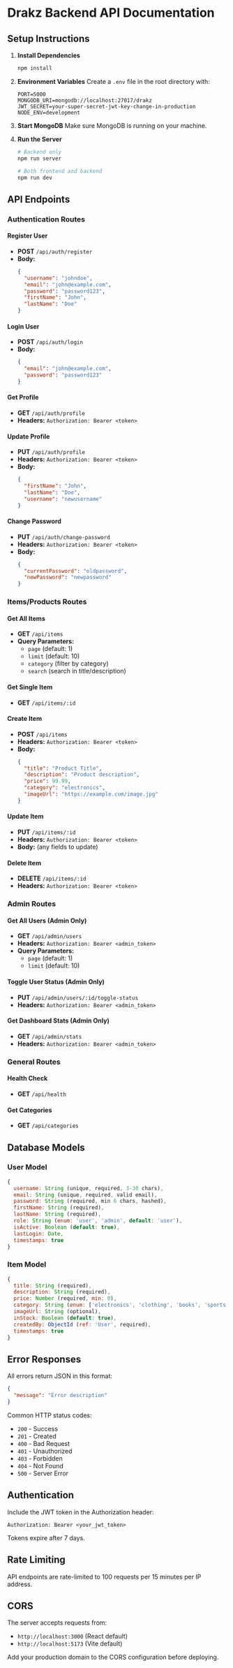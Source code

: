 # Drakz Backend API Documentation

## Setup Instructions

1. **Install Dependencies**
   ```bash
   npm install
   ```

2. **Environment Variables**
   Create a `.env` file in the root directory with:
   ```
   PORT=5000
   MONGODB_URI=mongodb://localhost:27017/drakz
   JWT_SECRET=your-super-secret-jwt-key-change-in-production
   NODE_ENV=development
   ```

3. **Start MongoDB**
   Make sure MongoDB is running on your machine.

4. **Run the Server**
   ```bash
   # Backend only
   npm run server
   
   # Both frontend and backend
   npm run dev
   ```

## API Endpoints

### Authentication Routes

#### Register User
- **POST** `/api/auth/register`
- **Body:**
  ```json
  {
    "username": "johndoe",
    "email": "john@example.com",
    "password": "password123",
    "firstName": "John",
    "lastName": "Doe"
  }
  ```

#### Login User
- **POST** `/api/auth/login`
- **Body:**
  ```json
  {
    "email": "john@example.com",
    "password": "password123"
  }
  ```

#### Get Profile
- **GET** `/api/auth/profile`
- **Headers:** `Authorization: Bearer <token>`

#### Update Profile
- **PUT** `/api/auth/profile`
- **Headers:** `Authorization: Bearer <token>`
- **Body:**
  ```json
  {
    "firstName": "John",
    "lastName": "Doe",
    "username": "newusername"
  }
  ```

#### Change Password
- **PUT** `/api/auth/change-password`
- **Headers:** `Authorization: Bearer <token>`
- **Body:**
  ```json
  {
    "currentPassword": "oldpassword",
    "newPassword": "newpassword"
  }
  ```

### Items/Products Routes

#### Get All Items
- **GET** `/api/items`
- **Query Parameters:**
  - `page` (default: 1)
  - `limit` (default: 10)
  - `category` (filter by category)
  - `search` (search in title/description)

#### Get Single Item
- **GET** `/api/items/:id`

#### Create Item
- **POST** `/api/items`
- **Headers:** `Authorization: Bearer <token>`
- **Body:**
  ```json
  {
    "title": "Product Title",
    "description": "Product description",
    "price": 99.99,
    "category": "electronics",
    "imageUrl": "https://example.com/image.jpg"
  }
  ```

#### Update Item
- **PUT** `/api/items/:id`
- **Headers:** `Authorization: Bearer <token>`
- **Body:** (any fields to update)

#### Delete Item
- **DELETE** `/api/items/:id`
- **Headers:** `Authorization: Bearer <token>`

### Admin Routes

#### Get All Users (Admin Only)
- **GET** `/api/admin/users`
- **Headers:** `Authorization: Bearer <admin_token>`
- **Query Parameters:**
  - `page` (default: 1)
  - `limit` (default: 10)

#### Toggle User Status (Admin Only)
- **PUT** `/api/admin/users/:id/toggle-status`
- **Headers:** `Authorization: Bearer <admin_token>`

#### Get Dashboard Stats (Admin Only)
- **GET** `/api/admin/stats`
- **Headers:** `Authorization: Bearer <admin_token>`

### General Routes

#### Health Check
- **GET** `/api/health`

#### Get Categories
- **GET** `/api/categories`

## Database Models

### User Model
```javascript
{
  username: String (unique, required, 3-30 chars),
  email: String (unique, required, valid email),
  password: String (required, min 6 chars, hashed),
  firstName: String (required),
  lastName: String (required),
  role: String (enum: 'user', 'admin', default: 'user'),
  isActive: Boolean (default: true),
  lastLogin: Date,
  timestamps: true
}
```

### Item Model
```javascript
{
  title: String (required),
  description: String (required),
  price: Number (required, min: 0),
  category: String (enum: ['electronics', 'clothing', 'books', 'sports', 'other']),
  imageUrl: String (optional),
  inStock: Boolean (default: true),
  createdBy: ObjectId (ref: 'User', required),
  timestamps: true
}
```

## Error Responses

All errors return JSON in this format:
```json
{
  "message": "Error description"
}
```

Common HTTP status codes:
- `200` - Success
- `201` - Created
- `400` - Bad Request
- `401` - Unauthorized
- `403` - Forbidden
- `404` - Not Found
- `500` - Server Error

## Authentication

Include the JWT token in the Authorization header:
```
Authorization: Bearer <your_jwt_token>
```

Tokens expire after 7 days.

## Rate Limiting

API endpoints are rate-limited to 100 requests per 15 minutes per IP address.

## CORS

The server accepts requests from:
- `http://localhost:3000` (React default)
- `http://localhost:5173` (Vite default)

Add your production domain to the CORS configuration before deploying.
